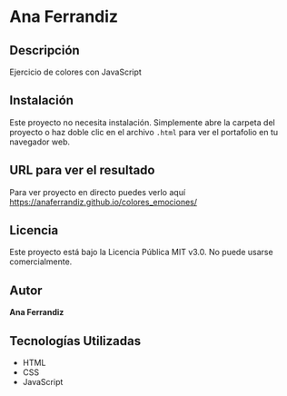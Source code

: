 # Ana Ferrandiz

## Descripción
Ejercicio de colores con JavaScript

## Instalación
Este proyecto no necesita instalación. Simplemente abre la carpeta del proyecto o haz doble clic en el archivo `.html` para ver el portafolio en tu navegador web.

## URL para ver el resultado

Para ver proyecto en directo puedes verlo aquí  https://anaferrandiz.github.io/colores_emociones/

## Licencia
Este proyecto está bajo la Licencia Pública MIT v3.0. No puede usarse comercialmente.

## Autor
**Ana Ferrandiz**

## Tecnologías Utilizadas
- HTML
- CSS
- JavaScript
